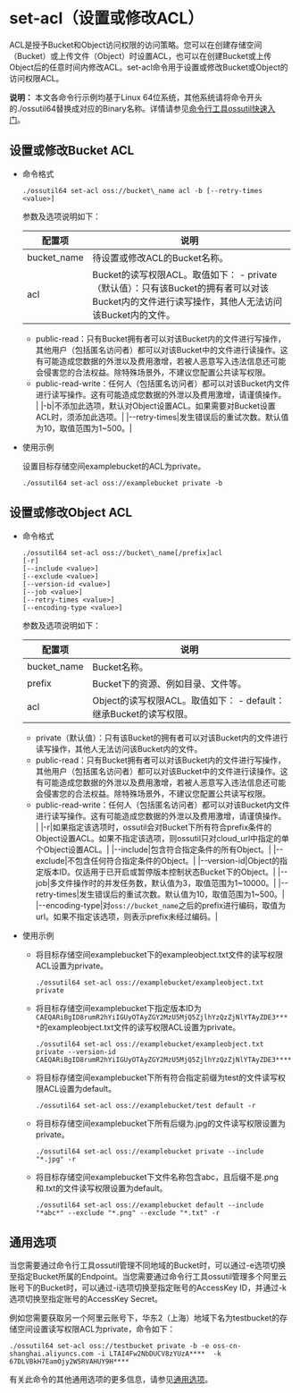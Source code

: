 # set-acl（设置或修改ACL）

ACL是授予Bucket和Object访问权限的访问策略。您可以在创建存储空间（Bucket）或上传文件（Object）时设置ACL，也可以在创建Bucket或上传Object后的任意时间内修改ACL。set-acl命令用于设置或修改Bucket或Object的访问权限ACL。

**说明：** 本文各命令行示例均基于Linux 64位系统，其他系统请将命令开头的./ossutil64替换成对应的Binary名称。详情请参见[命令行工具ossutil快速入门](/intl.zh-CN/快速入门/命令行工具ossutil快速入门.md)。

## 设置或修改Bucket ACL

-   命令格式

    ```
    ./ossutil64 set-acl oss://bucket\_name acl -b [--retry-times <value>]
    ```

    参数及选项说明如下：

    |配置项|说明|
    |---|--|
    |bucket\_name|待设置或修改ACL的Bucket名称。|
    |acl|Bucket的读写权限ACL。取值如下：    -   private（默认值）：只有该Bucket的拥有者可以对该Bucket内的文件进行读写操作，其他人无法访问该Bucket内的文件。
    -   public-read：只有Bucket拥有者可以对该Bucket内的文件进行写操作，其他用户（包括匿名访问者）都可以对该Bucket中的文件进行读操作。这有可能造成您数据的外泄以及费用激增，若被人恶意写入违法信息还可能会侵害您的合法权益。除特殊场景外，不建议您配置公共读写权限。
    -   public-read-write：任何人（包括匿名访问者）都可以对该Bucket内文件进行读写操作。这有可能造成您数据的外泄以及费用激增，请谨慎操作。 |
    |-b|不添加此选项，默认对Object设置ACL。如果需要对Bucket设置ACL时，须添加此选项。|
    |--retry-times|发生错误后的重试次数。默认值为10，取值范围为1~500。|

-   使用示例

    设置目标存储空间examplebucket的ACL为private。

    ```
    ./ossutil64 set-acl oss://examplebucket private -b   
    ```


## 设置或修改Object ACL

-   命令格式

    ```
    ./ossutil64 set-acl oss://bucket\_name[/prefix]acl 
    [-r]
    [--include <value>] 
    [--exclude <value>]
    [--version-id <value>]
    [--job <value>] 
    [--retry-times <value>]
    [--encoding-type <value>]
    ```

    参数及选项说明如下：

    |配置项|说明|
    |---|--|
    |bucket\_name|Bucket名称。|
    |prefix|Bucket下的资源、例如目录、文件等。|
    |acl|Object的读写权限ACL。取值如下：    -   default：继承Bucket的读写权限。
    -   private（默认值）：只有该Bucket的拥有者可以对该Bucket内的文件进行读写操作，其他人无法访问该Bucket内的文件。
    -   public-read：只有Bucket拥有者可以对该Bucket内的文件进行写操作，其他用户（包括匿名访问者）都可以对该Bucket中的文件进行读操作。这有可能造成您数据的外泄以及费用激增，若被人恶意写入违法信息还可能会侵害您的合法权益。除特殊场景外，不建议您配置公共读写权限。
    -   public-read-write：任何人（包括匿名访问者）都可以对该Bucket内文件进行读写操作。这有可能造成您数据的外泄以及费用激增，请谨慎操作。 |
    |-r|如果指定该选项时，ossutil会对Bucket下所有符合prefix条件的Object设置ACL。如果不指定该选项，则ossutil只对cloud\_url中指定的单个Object设置ACL。|
    |--include|包含符合指定条件的所有Object。|
    |--exclude|不包含任何符合指定条件的Object。|
    |--version-id|Object的指定版本ID。仅适用于已开启或暂停版本控制状态Bucket下的Object。|
    |--job|多文件操作时的并发任务数，默认值为3，取值范围为1~10000。|
    |--retry-times|发生错误后的重试次数。默认值为10，取值范围为1~500。|
    |--encoding-type|对`oss://bucket_name`之后的prefix进行编码，取值为url。如果不指定该选项，则表示prefix未经过编码。|

-   使用示例
    -   将目标存储空间examplebucket下的exampleobject.txt文件的读写权限ACL设置为private。

        ```
        ./ossutil64 set-acl oss://examplebucket/exampleobject.txt private
        ```

    -   将目标存储空间examplebucket下指定版本ID为`CAEQARiBgID8rumR2hYiIGUyOTAyZGY2MzU5MjQ5ZjlhYzQzZjNlYTAyZDE3****`的exampleobject.txt文件的读写权限ACL设置为private。

        ```
        ./ossutil64 set-acl oss://examplebucket/exampleobject.txt private --version-id CAEQARiBgID8rumR2hYiIGUyOTAyZGY2MzU5MjQ5ZjlhYzQzZjNlYTAyZDE3****
        ```

    -   将目标存储空间examplebucket下所有符合指定前缀为test的文件读写权限ACL设置为default。

        ```
        ./ossutil64 set-acl oss://examplebucket/test default -r
        ```

    -   将目标存储空间examplebucket下所有后缀为.jpg的文件读写权限设置为private。

        ```
        ./ossutil64 set-acl oss://examplebucket private --include "*.jpg" -r
        ```

    -   将目标存储空间examplebucket下文件名称包含abc，且后缀不是.png和.txt的文件读写权限设置为default。

        ```
        ./ossutil64 set-acl oss://examplebucket default --include "*abc*" --exclude "*.png" --exclude "*.txt" -r
        ```


## 通用选项

当您需要通过命令行工具ossutil管理不同地域的Bucket时，可以通过-e选项切换至指定Bucket所属的Endpoint。当您需要通过命令行工具ossutil管理多个阿里云账号下的Bucket时，可以通过-i选项切换至指定账号的AccessKey ID，并通过-k选项切换至指定账号的AccessKey Secret。

例如您需要获取另一个阿里云账号下，华东2（上海）地域下名为testbucket的存储空间设置读写权限ACL为private，命令如下：

```
./ossutil64 set-acl oss://testbucket private -b -e oss-cn-shanghai.aliyuncs.com -i LTAI4Fw2NbDUCV8zYUzA****  -k 67DLVBkH7EamOjy2W5RVAHUY9H****
```

有关此命令的其他通用选项的更多信息，请参见[通用选项](/intl.zh-CN/常用工具/命令行工具ossutil/查看选项.md)。

